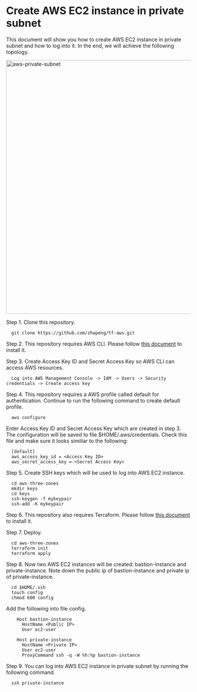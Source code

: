 # Create AWS EC2 instance in private subnet
This document will show you how to create AWS EC2 instance in private subnet and how to log into it. In the end, we will achieve the following topology.

<img width="693" alt="aws-private-subnet" src="https://github.com/zhwpeng/tf-aws/assets/34671416/d62bd2c3-7e50-466f-a435-f4c6756b458e">

Step 1. Clone this repository.
```
  git clone https://github.com/zhwpeng/tf-aws.git
```
Step 2. This repository requires AWS CLI. Please follow [this document](https://docs.aws.amazon.com/cli/latest/userguide/getting-started-install.html) to install it.

Step 3. Create Access Key ID and Secret Access Key so AWS CLI can access AWS resources.
```
  Log into AWS Management Console -> IAM -> Users -> Security credentials -> Create access key
```
Step 4. This repository requires a AWS profile called default for authentication. Continue to run the following command to create default profile.
```
  aws configure 
```
  Enter Access Key ID and Secret Access Key which are created in step 3. The configuration will be saved to file $HOME/.aws/credentials. Check this file and make sure it looks similiar to the following: 
```
  [default]
  aws_access_key_id = <Access Key ID> 
  aws_secret_access_key = <Secret Access Key> 
```
Step 5. Create SSH keys which will be used to log into AWS EC2 instance.
```
  cd aws-three-zones
  mkdir keys
  cd keys
  ssh-keygen -f mykeypair
  ssh-add -K mykeypair  
```
Step 6. This repository also requires Terraform. Please follow [this document](https://developer.hashicorp.com/terraform/install) to install it.

Step 7. Deploy.
```
  cd aws-three-zones
  terraform init
  terraform apply
```
Step 8. Now two AWS EC2 instances will be created: bastion-instance and private-instance. Note down the public ip of bastion-instance and private ip of private-instance.
```
  cd $HOME/.ssh
  touch config
  chmod 600 config 
```
  Add the following into file config.
```
    Host bastion-instance
      HostName <Public IP> 
      User ec2-user

    Host private-instance
      HostName <Private IP> 
      User ec2-user
      ProxyCommand ssh -q -W %h:%p bastion-instance
```
Step 9. You can log into AWS EC2 instance in private subnet by running the following command.
```
  ssh private-instance
```
